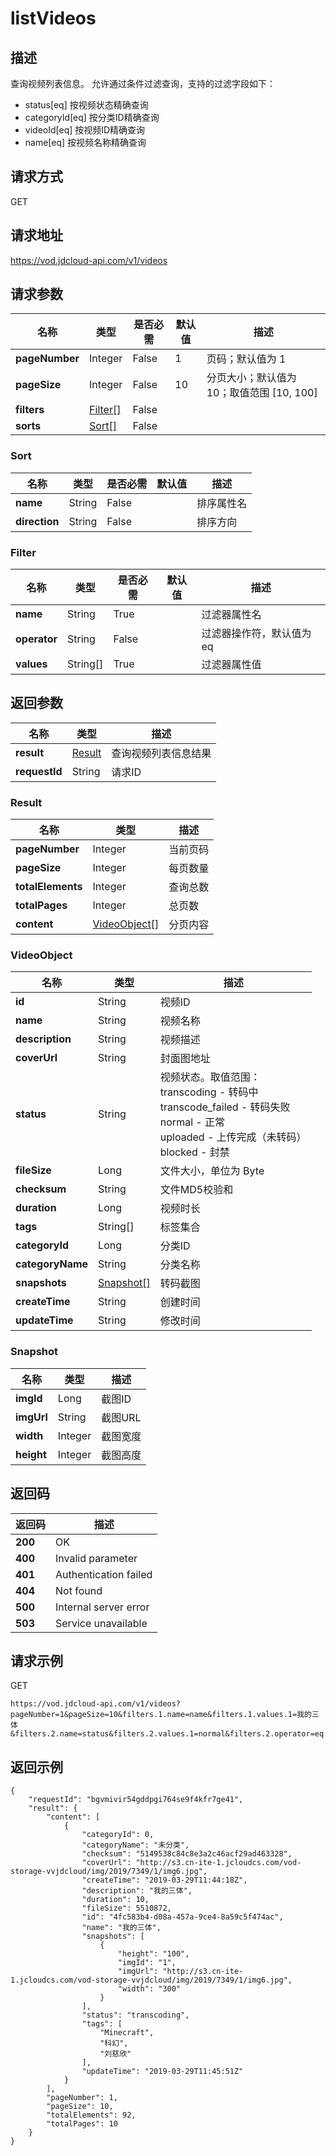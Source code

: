 # listVideos


## 描述
查询视频列表信息。
允许通过条件过滤查询，支持的过滤字段如下：
  - status[eq] 按视频状态精确查询
  - categoryId[eq] 按分类ID精确查询
  - videoId[eq] 按视频ID精确查询
  - name[eq] 按视频名称精确查询


## 请求方式
GET

## 请求地址
https://vod.jdcloud-api.com/v1/videos


## 请求参数
|名称|类型|是否必需|默认值|描述|
|---|---|---|---|---|
|**pageNumber**|Integer|False|1|页码；默认值为 1|
|**pageSize**|Integer|False|10|分页大小；默认值为 10；取值范围 [10, 100]|
|**filters**|[Filter[]](listvideos#filter)|False| | |
|**sorts**|[Sort[]](listvideos#sort)|False| | |

### <div id="sort">Sort</div>
|名称|类型|是否必需|默认值|描述|
|---|---|---|---|---|
|**name**|String|False| |排序属性名|
|**direction**|String|False| |排序方向|
### <div id="filter">Filter</div>
|名称|类型|是否必需|默认值|描述|
|---|---|---|---|---|
|**name**|String|True| |过滤器属性名|
|**operator**|String|False| |过滤器操作符，默认值为 eq|
|**values**|String[]|True| |过滤器属性值|

## 返回参数
|名称|类型|描述|
|---|---|---|
|**result**|[Result](listvideos#result)|查询视频列表信息结果|
|**requestId**|String|请求ID|

### <div id="result">Result</div>
|名称|类型|描述|
|---|---|---|
|**pageNumber**|Integer|当前页码|
|**pageSize**|Integer|每页数量|
|**totalElements**|Integer|查询总数|
|**totalPages**|Integer|总页数|
|**content**|[VideoObject[]](listvideos#videoobject)|分页内容|
### <div id="videoobject">VideoObject</div>
|名称|类型|描述|
|---|---|---|
|**id**|String|视频ID|
|**name**|String|视频名称|
|**description**|String|视频描述|
|**coverUrl**|String|封面图地址|
|**status**|String|视频状态。取值范围：<br>  transcoding - 转码中<br>  transcode_failed - 转码失败<br>  normal - 正常<br>  uploaded - 上传完成（未转码）<br>  blocked - 封禁<br>|
|**fileSize**|Long|文件大小，单位为 Byte|
|**checksum**|String|文件MD5校验和|
|**duration**|Long|视频时长|
|**tags**|String[]|标签集合|
|**categoryId**|Long|分类ID|
|**categoryName**|String|分类名称|
|**snapshots**|[Snapshot[]](listvideos#snapshot)|转码截图|
|**createTime**|String|创建时间|
|**updateTime**|String|修改时间|
### <div id="snapshot">Snapshot</div>
|名称|类型|描述|
|---|---|---|
|**imgId**|Long|截图ID|
|**imgUrl**|String|截图URL|
|**width**|Integer|截图宽度|
|**height**|Integer|截图高度|

## 返回码
|返回码|描述|
|---|---|
|**200**|OK|
|**400**|Invalid parameter|
|**401**|Authentication failed|
|**404**|Not found|
|**500**|Internal server error|
|**503**|Service unavailable|

## 请求示例
GET
```
https://vod.jdcloud-api.com/v1/videos?pageNumber=1&pageSize=10&filters.1.name=name&filters.1.values.1=我的三体&filters.2.name=status&filters.2.values.1=normal&filters.2.operator=eq

```

## 返回示例
```
{
    "requestId": "bgvmivir54gddpgi764se9f4kfr7ge41", 
    "result": {
        "content": [
            {
                "categoryId": 0, 
                "categoryName": "未分类", 
                "checksum": "5149538c84c8e3a2c46acf29ad463328", 
                "coverUrl": "http://s3.cn-ite-1.jcloudcs.com/vod-storage-vvjdcloud/img/2019/7349/1/img6.jpg", 
                "createTime": "2019-03-29T11:44:18Z", 
                "description": "我的三体", 
                "duration": 10, 
                "fileSize": 5510872, 
                "id": "4fc583b4-d08a-457a-9ce4-8a59c5f474ac", 
                "name": "我的三体", 
                "snapshots": [
                    {
                        "height": "100", 
                        "imgId": "1", 
                        "imgUrl": "http://s3.cn-ite-1.jcloudcs.com/vod-storage-vvjdcloud/img/2019/7349/1/img6.jpg", 
                        "width": "300"
                    }
                ], 
                "status": "transcoding", 
                "tags": [
                    "Minecraft", 
                    "科幻", 
                    "刘慈欣"
                ], 
                "updateTime": "2019-03-29T11:45:51Z"
            }
        ], 
        "pageNumber": 1, 
        "pageSize": 10, 
        "totalElements": 92, 
        "totalPages": 10
    }
}
```
